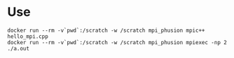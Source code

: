 # Use

    docker run --rm -v`pwd`:/scratch -w /scratch mpi_phusion mpic++ hello_mpi.cpp 
    docker run --rm -v`pwd`:/scratch -w /scratch mpi_phusion mpiexec -np 2 ./a.out 
